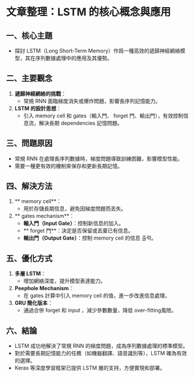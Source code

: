 # 文章整理：LSTM 的核心概念與應用

## 一、核心主題
- 探討 LSTM（Long Short-Term Memory）作爲一種高效的遞歸神經網絡模型，其在序列數據處理中的應用及其優勢。

## 二、主要觀念
1. **遞歸神經網絡的挑戰**：
   - 常規 RNN 面臨梯度消失或爆炸問題，影響長序列記憶能力。
2. **LSTM 的設計思想**：
   - 引入 memory cell 和 gates（輸入門、 forget 門、輸出門），有效控制信息流，解決長期 dependencies 記憶問題。

## 三、問題原因
- 常規 RNN 在處理長序列數據時，梯度問題導致訓練困難，影響模型性能。
- 需要一種更有效的機制來保存和更新長期記憶。

## 四、解決方法
1. ** memory cell**：
   - 用於存儲長期信息，避免因梯度問題而丟失。
2. ** gates mechanism**：
   - **輸入門（Input Gate）**：控制新信息的加入。
   - ** forget 門**：決定是否保留或丟棄已有信息。
   - **輸出門（Output Gate）**：控制 memory cell 的信息 출력。

## 五、優化方式
1. **多層 LSTM**：
   - 增加網絡深度，提升模型表達能力。
2. **Peephole Mechanism**：
   - 在 gates 計算中引入 memory cell 的值，進一步改進信息處理。
3. **GRU 簡化版本**：
   - 通過合併 forget 和 input ，減少參數數量，降低 over-fitting風險。

## 六、結論
- LSTM 成功地解決了常規 RNN 的梯度問題，成為序列數據處理的標準模型。
- 對於需要長期記憶能力的任務（如機器翻譯、語音識別等），LSTM 確為有效的選擇。
- Keras 等深度學習框架已提供 LSTM 層的支持，方便實現和部署。